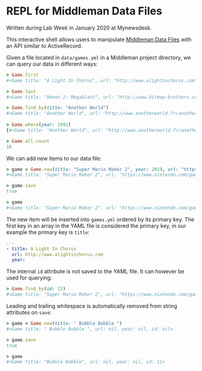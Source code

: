 # REPL for Middleman Data Files

Written during Lab Week in January 2020 at Mynewsdesk.

This interactive shell allows users to manipulate [Middleman Data Files](https://middlemanapp.com/advanced/data-files/) with an API similar to ActiveRecord.

Given a file located in `data/games.yml` in a Middleman project directory, we can query our data in different ways:

```ruby
> Game.first
#<Game title: "A Light In Chorus", url: "http://www.alightinchorus.com", year: nil, id: 1>

> Game.last
#<Game title: "Xenon 2: Megablast", url: "http://www.bitmap-brothers.co.uk/our-games/past/xenon2.htm", year: 1989, id: 11>

> Game.find_by(title: "Another World")
#<Game title: "Another World", url: "http://www.anotherworld.fr/anotherworld_uk/", year: 1991, id: 4>
  
> Game.where(year: 1991)
[#<Game title: "Another World", url: "http://www.anotherworld.fr/anotherworld_uk/", year: 1991, id: 4>, #<Game title: "Commander Keen in Goodbye, Galaxy", url: "http://legacy.3drealms.com/keen4/", year: 1991, id: 7>]

> Game.all.count
10
```

We can add new items to our data file:

```ruby
> game = Game.new(title: "Super Mario Maker 2", year: 2019, url: "https://www.nintendo.com/games/detail/super-mario-maker-2-switch/")
#<Game title: "Super Mario Maker 2", url: "https://www.nintendo.com/games/detail/super-mario-maker-2-switch/", year: 2019, id: nil>

> game.save
true

> game
#<Game title: "Super Mario Maker 2", url: "https://www.nintendo.com/games/detail/super-mario-maker-2-switch/", year: 2019, id: 12>
```

The new item will be inserted into `games.yml` ordered by its primary key. The first key in an array in the YAML file is considered the primary key, in our example the primary key is `title`:

```yaml
---
- title: A Light In Chorus
  url: http://www.alightinchorus.com
  year: 
```

The internal `id` attribute is not saved to the YAML file. It can however be used for querying:

```ruby
> Game.find_by(id: 12)
#<Game title: "Super Mario Maker 2", url: "https://www.nintendo.com/games/detail/super-mario-maker-2-switch/", year: 2019, id: 12>
```

Leading and trailing whitespace is automatically removed from string attributes on `save`:

```ruby
> game = Game.new(title: " Bubble Bobble ")
#<Game title: " Bubble Bobble ", url: nil, year: nil, id: nil>

> game.save
true

> game
#<Game title: "Bubble Bobble", url: nil, year: nil, id: 11>
```
